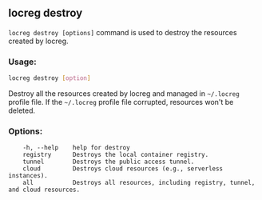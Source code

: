 ## locreg destroy

`locreg destroy [options]` command is used to destroy the resources created by locreg.

### Usage:
```bash
locreg destroy [option]
```
Destroy all the resources created by locreg and managed in `~/.locreg` profile file. If the `~/.locreg` profile file corrupted, resources won't be deleted.

### Options:
```
    -h, --help    help for destroy
    registry      Destroys the local container registry.
    tunnel        Destroys the public access tunnel.
    cloud         Destroys cloud resources (e.g., serverless instances).
    all           Destroys all resources, including registry, tunnel, and cloud resources.
```  
